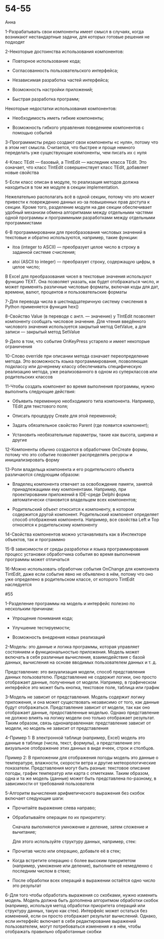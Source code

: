 # 54-55
Анна

1-Разрабатывать свои компоненты имеет смысл в случаях, когда возникают нестандартные задачи, для которых готовые решения не подходят

2-Некоторые достоинства использования компонентов:

- Повторное использование кода;

- Согласованность пользовательского интерфейса;

- Независимая разработка частей интерфейса;

- Возможность настройки приложений;

- Быстрая разработка программ;

Некоторые недостатки использования компонентов:

- Необходимость иметь гибкие компоненты;

- Возможность гибкого управления поведением компонентов с помощью событий

3-Программисты редко создают свои компоненты «с нуля», потому что в этом нет смысла. Считается, что быстрее и проще немного переделать уже существующие компоненты, чем писать их с нуля

4-Класс TEdit — базовый, а TIntEdit — наследник класса TEdit. Это означает, что класс TIntEdit совершенствует класс TEdit, добавляет новые свойства

5-Если класс описан в модуле, то реализация методов должна находиться в том же модуле в секции implementation. 

Нежелательно располагать всё в одной секции, потому что это может привести к повреждению данных из-за повышенных прав доступа к секции. Кроме того, разделение модуля на две секции обеспечивает удобный механизм обмена алгоритмами между отдельными частями одной программы и программными разработками между отдельными программистами

6-В программировании для преобразования числовых значений в текстовые и обратно используются, например, такие функции:

- itoa (integer to ASCII) — преобразует целое число в строку в заданной системе счисления;

- atoi (ASCII to integer) — преобразует строку, содержащую цифры, в целое число;

В Excel для преобразования чисел в текстовые значения используют функцию TEXT. Она позволяет указать, как будет отображаться число, и может применять различные числовые форматы, включая коды для дат, времени, валют, процентов и пользовательские форматы

7-Для перевода числа в шестнадцатеричную систему счисления в Python применяется функция hex()

8-Свойство Value (в переводе с англ. — значение) у TIntEdit позволяет компоненту сообщать числовое значение. Для чтения введённого числового значения используется закрытый метод GetValue, а для записи — закрытый метод SetValue

9-Дело в том, что событие OnKeyPress устарело и имеет некоторые ограничения

10-Слово override при описании метода означает переопределение метода. Это возможность языка программирования, позволяющая подклассу или дочернему классу обеспечивать специфическую реализацию метода, уже реализованного в одном из суперклассов или родительских классов

11-Чтобы создать компонент во время выполнения программы, нужно выполнить следующие действия:

- Объявить переменную необходимого типа компонента. Например, TEdit для текстового поля;

- Описать процедуру Create для этой переменной;

- Задать обязательное свойство Parent (где появится компонент);

- Установить необязательные параметры, такие как высота, ширина и другие

12-Компоненты обычно создаются в обработчике OnCreate формы, потому что это событие позволяет распределять ресурсы и инициализировать форму

13-Роли владельца компонента и его родительского объекта различаются следующим образом:

- Владелец компонента отвечает за освобождение памяти, занятой принадлежащими ему компонентами. Например, при проектировании приложений в IDE-среде Delphi форма автоматически становится владельцем всех компонентов;

- Родительский объект относится к компоненту, в котором содержится другой компонент. Родительский компонент определяет способ отображения компонента. Например, все свойства Left и Top относятся к родительскому компоненту

14-Cвойства компонентов можно устанавливать как в Инспекторе объектов, так и программно

15-В зависимости от среды разработки и языка программирования процесс установки обработчика события во время выполнения программы может отличаться

16-Можно использовать обработчик события OnChange для компонента TintEdit, даже если событие явно не объявлено в нём, потому что оно уже определено в родительском классе, от которого TintEdit наследуется

#55

1-Разделение программы на модель и интерфейс полезно по нескольким причинам:

- Упрощение понимания кода;

- Улучшение тестируемости;

- Возможность внедрения новых реализаций

2-Модель: это данные и логика программы, которая управляет состоянием и функциональностью приложения. Модель может включать в себя различные вычисления, взаимодействия с базой данных, вычисления на основе вводимых пользователем данных и т. д.

Представление: это визуализация модели, способ представления данных пользователю. Представление не содержит логики, оно просто отображает данные, полученные от модели. Например, в графическом интерфейсе это может быть кнопка, текстовое поле, таблица или график

3-Модель не зависит от представления. Модель содержит логику приложения, и она может существовать независимо от того, как данные будут отображаться. Представление зависит от модели, так как оно отображает данные, предоставленные моделью. Однако представление не должно влиять на логику модели оно только отображает результат. Таким образом, связь однонаправленная: представление зависит от модели, но модель не зависит от представления

4-Пример 1: В электронной таблице (например, Excel) модель это данные в таблице (числа, текст, формулы), а представление это визуальное отображение этих данных в виде ячеек, строк и столбцов.

Пример 2: В приложении для отображения погоды модель это данные о температуре, влажности, скорости ветра и другие метеорологические показатели. Представления могут быть разные: текстовое описание погоды, график температур или карта с отметками. Таким образом, одна и та же модель (данные) может быть представлена по-разному, в зависимости от требований пользователя

5-Алгоритм вычисления арифметического выражения без скобок включает следующие шаги:

- Прочитайте выражение слева направо;

- Обрабатывайте операции по их приоритету:
  
  Сначала выполняются умножение и деление, затем сложение и вычитание;
  
   Для этого используйте структуру данных, например, стек:

- Прочитав число или операцию, добавьте её в стек;
  
- Когда встретите операцию с более высоким приоритетом (например, умножение или деление), выполните её немедленно с последним числом в стеке;
  
- После обработки всех операций в выражении остаётся одно число это результат

6-Для того чтобы обработать выражения со скобками, нужно изменить модель. Модель должна быть дополнена алгоритмом обработки скобок (например, используя метод обработки приоритета операций или структуру данных, такую как стек). Интерфейс может остаться без изменений, если он просто отображает результат вычислений. Однако, если интерфейс включает в себя редактирование выражений пользователем, могут потребоваться изменения и в нём, чтобы отображать правильно обработанные скобки
